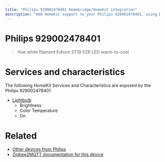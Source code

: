 ```yaml
---
title: "Philips 929002478401 Homebridge/HomeKit integration"
description: "Add HomeKit support to your Philips 929002478401, using Homebridge, Zigbee2MQTT and homebridge-z2m."
---
```

<!---
This file has been GENERATED using src/docgen/docgen.ts
DO NOT EDIT THIS FILE MANUALLY!
-->
# Philips 929002478401
> Hue white filament Edison ST19 E26 LED warm-to-cool


# Services and characteristics
The following HomeKit Services and Characteristics are exposed by
the Philips 929002478401

* [Lightbulb](../../light.md)
  * Brightness
  * Color Temperature
  * On


# Related
* [Other devices from Philips](../index.md#philips)
* [Zigbee2MQTT documentation for this device](https://www.zigbee2mqtt.io/devices/929002478401.html)